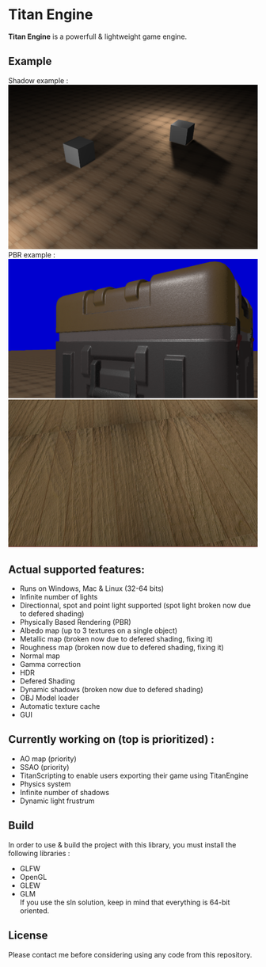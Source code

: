 # Titan Engine

**Titan Engine** is a powerfull & lightweight game engine.

## Example
Shadow example :
![Example](example3.png "Example of actual titan rendering")
PBR example :
![Example](example5.png "Example of actual titan rendering")
![Example](example4.png "Example of actual titan rendering")

## Actual supported features:
- Runs on Windows, Mac & Linux (32-64 bits)
- Infinite number of lights
- Directionnal, spot and point light supported (spot light broken now due to defered shading)
- Physically Based Rendering (PBR)
- Albedo map (up to 3 textures on a single object)
- Metallic map (broken now due to defered shading, fixing it)
- Roughness map (broken now due to defered shading, fixing it)
- Normal map
- Gamma correction
- HDR
- Defered Shading
- Dynamic shadows (broken now due to defered shading)
- OBJ Model loader
- Automatic texture cache
- GUI

## Currently working on (top is prioritized) :
- AO map (priority)
- SSAO (priority)
- TitanScripting to enable users exporting their game using TitanEngine
- Physics system
- Infinite number of shadows
- Dynamic light frustrum

## Build
In order to use & build the project with this library, you must install the following libraries :
- GLFW
- OpenGL
- GLEW
- GLM </br>
If you use the sln solution, keep in mind that everything is 64-bit oriented.

## License
Please contact me before considering using any code from this repository.